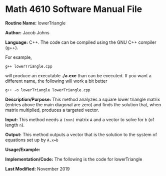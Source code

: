 # Math 4610 Software Manual File

**Routine Name:** lowerTriangle

**Author:** Jacob Johns

**Language:** C++. The code can be compiled using the GNU C++ compiler (g++).

For example,

    g++ lowerTriangle.cpp

will produce an executable **./a.exe** than can be executed. If you want a different name, the following will work a bit
better

    g++ -o lowerTriangle lowerTriangle.cpp

**Description/Purpose:** This method analyzes a square lower triangle matrix (entries above the main diagonal are zero) and finds the solution that, when matrix multiplied, produces a targeted vector.

**Input:** This method needs a `(nxn)` matrix `A` and a vector to solve for `b` (of length `n`).

**Output:** This method outputs a vector that is the solution to the system of equations set up by `A.x=b`

**Usage/Example:**



**Implementation/Code:** The following is the code for lowerTriangle



**Last Modified:** November 2019
